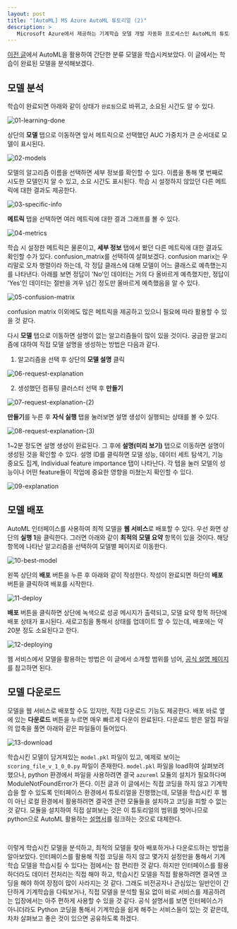 ```yaml
---
layout: post
title: "[AutoML] MS Azure AutoML 튜토리얼 (2)"
description: >
   Microsoft Azure에서 제공하는 기계학습 모델 개발 자동화 프로세스인 AutoML의 튜토리얼
---
```


[이전 글]()에서 AutoML을 활용하여 간단한 분류 모델을 학습시켜보았다. 이 글에서는 학습이 완료된 모델을 분석해보겠다.

## 모델 분석

학습이 완료되면 아래와 같이 상태가 `완료됨`으로 바뀌고, 소요된 시간도 알 수 있다. 

![01-learning-done](https://github.com/pyeon9/images-for-github-page/blob/main/aritificial-intelligence/2021-04/04-19-ms-azure-automl-tutorial-(2)/01-learning-done.png?raw=true)

상단의 **모델** 탭으로 이동하면 앞서 메트릭으로 선택했던 AUC 가중치가 큰 순서대로 모델이 표시된다.

![02-models](https://github.com/pyeon9/images-for-github-page/blob/main/aritificial-intelligence/2021-04/04-19-ms-azure-automl-tutorial-(2)/02-models.png?raw=true)

모델의 알고리즘 이름을 선택하면 세부 정보를 확인할 수 있다. 이름을 통해 몇 번째로 시도한 모델인지 알 수 있고, 소요 시간도 표시된다. 학습 시 설정하지 않았던 다른 메트릭에 대한 결과도 제공한다.

![03-specific-info](https://github.com/pyeon9/images-for-github-page/blob/main/aritificial-intelligence/2021-04/04-19-ms-azure-automl-tutorial-(2)/03-specific-info.png?raw=true)

**메트릭** 탭을 선택하면 여러 메트릭에 대한 결과 그래프를 볼 수 있다. 

![04-metrics](https://github.com/pyeon9/images-for-github-page/blob/main/aritificial-intelligence/2021-04/04-19-ms-azure-automl-tutorial-(2)/04-metrics.png?raw=true)

학습 시 설정한 메트릭은 물론이고, **세부 정보** 탭에서 봤던 다른 메트릭에 대한 결과도 확인할 수가 있다. confusion_matrix를 선택하여 살펴보겠다. confusion marix는 우리말로 오차 행렬이라 하는데, 각 정답 클래스에 대해 모델이 어느 클래스로 예측했는지를 나타낸다. 아래를 보면 정답이 'No'인 데이터는 거의 다 올바르게 예측했지만, 정답이 'Yes'인 데이터는 절반을 겨우 넘긴 정도만 올바르게 예측했음을 알 수 있다.

![05-confusion-matrix](https://github.com/pyeon9/images-for-github-page/blob/main/aritificial-intelligence/2021-04/04-19-ms-azure-automl-tutorial-(2)/05-confusion-matrix.png?raw=true)

confusion matrix 이외에도 많은 메트릭을 제공하고 있으니 필요에 따라 활용할 수 있을 것 같다.

다시 **모델** 탭으로 이동하면 설명이 없는 알고리즘들이 많이 있을 것이다. 궁금한 알고리즘에 대하여 직접 모델 설명을 생성하는 방법은 다음과 같다. 

1. 알고리즘을 선택 후 상단의 **모델 설명** 클릭
 
![06-request-explanation](https://github.com/pyeon9/images-for-github-page/blob/main/aritificial-intelligence/2021-04/04-19-ms-azure-automl-tutorial-(2)/06-request-explanation.png?raw=true)  
 
2. 생성했던 컴퓨팅 클러스터 선택 후 **만들기**
 
![07-request-explanation-(2)](https://github.com/pyeon9/images-for-github-page/blob/main/aritificial-intelligence/2021-04/04-19-ms-azure-automl-tutorial-(2)/07-request-explanation-(2).png?raw=true)  
 
**만들기**를 누른 후 **자식 실행** 탭을 눌러보면 설명 생성이 실행되는 상태를 볼 수 있다.

![08-request-explanation-(3)](https://github.com/pyeon9/images-for-github-page/blob/main/aritificial-intelligence/2021-04/04-19-ms-azure-automl-tutorial-(2)/08-request-explanation-(3).png?raw=true)

1~2분 정도면 설명 생성이 완료된다. 그 후에 **설명(미리 보기)** 탭으로 이동하면 설명이 생성된 것을 확인할 수 있다. 설명 ID를 클릭하면 모델 성능, 데이터 세트 탐색기, 기능 중요도 집계, Individual feature importance 탭이 나타난다. 각 탭을 눌러 모델의 성능이나 어떤 feature들이 작업에 중요한 영향을 미쳤는지 확인할 수 있다.

![09-explanation](https://github.com/pyeon9/images-for-github-page/blob/main/aritificial-intelligence/2021-04/04-19-ms-azure-automl-tutorial-(2)/09-explanation.png?raw=true)

## 모델 배포

AutoML 인터페이스를 사용하여 최적 모델을 **웹 서비스**로 배포할 수 있다. 우선 화면 상단의 **실행 1**을 클릭한다. 그러면 아래와 같이 **최적의 모델 요약** 항목이 있을 것이다. 해당 항목에 나타난 알고리즘을 선택하여 모델별 페이지로 이동한다.

![10-best-model](https://github.com/pyeon9/images-for-github-page/blob/main/aritificial-intelligence/2021-04/04-19-ms-azure-automl-tutorial-(2)/10-best-model.png?raw=true) 

왼쪽 상단의 **배포** 버튼을 누른 후 아래와 같이 작성한다. 작성이 완료되면 하단의 **배포** 버튼을 클릭하여 배포를 시작한다.

![11-deploy](https://github.com/pyeon9/images-for-github-page/blob/main/aritificial-intelligence/2021-04/04-19-ms-azure-automl-tutorial-(2)/11-deploy.png?raw=true)

**배포** 버튼을 클릭하면 상단에 녹색으로 성공 메시지가 출력되고, 모델 요약 항목 하단에 배포 상태가 표시된다. 새로고침을 통해서 상태를 업데이트 할 수 있는데, 배포에는 약 20분 정도 소요된다고 한다.

![12-deploying](https://github.com/pyeon9/images-for-github-page/blob/main/aritificial-intelligence/2021-04/04-19-ms-azure-automl-tutorial-(2)/12-deploying.png?raw=true)

웹 서비스에서 모델을 활용하는 방법은 이 글에서 소개할 범위를 넘어, [공식 설명 페이지](https://docs.microsoft.com/ko-kr/power-bi/connect-data/service-aml-integrate?context=azure%2fmachine-learning%2fcontext%2fml-context)를 참고하면 된다.

## 모델 다운로드

모델을 웹 서비스로 배포할 수도 있지만, 직접 다운로드 기능도 제공한다. 배포 바로 옆에 있는 **다운로드** 버튼을 누르면 매우 빠르게 다운이 완료된다. 다운로드 받은 알집 파일의 압축을 풀면 아래와 같은 파일들이 들어있다. 

![13-download](https://github.com/pyeon9/images-for-github-page/blob/main/aritificial-intelligence/2021-04/04-19-ms-azure-automl-tutorial-(2)/13-download.png?raw=true)

학습시킨 모델이 담겨져있는 `model.pkl` 파일이 있고, 예제로 보이는 `scoring_file_v_1_0_0.py` 파일이 존재한다. `model.pkl` 파일을 load하여 살펴보려 했으나, python 환경에서 파일을 사용하려면 결국 `azureml` 모듈의 설치가 필요하다며 ModuleNotFoundError가 뜬다. 
이전 글과 이 글에서는 직접 코딩을 하지 않고 기계학습을 할 수 있도록 인터페이스 환경에서 튜토리얼을 진행했는데, 모델을 학습시킨 후 웹이 아닌 로컬 환경에서 활용하려면 결국엔 관련 모듈들을 설치하고 코딩을 피할 수 없는 것 같다. 모듈을 설치하여 직접 살펴보는 것은 이 튜토리얼의 범위를 벗어나므로 python으로 AutoML 활용하는 [설명서](https://docs.microsoft.com/ko-kr/azure/machine-learning/how-to-configure-auto-train)를 링크하는 것으로 대체한다.


<br/>

이렇게 학습시킨 모델을 분석하고, 최적의 모델을 찾아 배포하거나 다운로드하는 방법을 알아보았다. 인터페이스를 활용해 직접 코딩을 하지 않고 몇가지 설정만을 통해서 기계학습 모델을 학습시킬 수 있다는 점에서는 참 편리한 것 같다. 하지만 인터페이스를 활용하더라도 데이터 전처리는 직접 해야 하고, 학습시킨 모델을 직접 활용하려면 결국엔 코딩을 해야 하여 장점이 많이 사라지는 것 같다. 그래도 비전공자나 관심있는 일반인이 간단하게 기계학습을 다뤄보거나, 직접 모델을 분석할 필요 없이 바로 서비스를 제공하려는 입장에서는 아주 편하게 사용할 수 있을 것 같다.
공식 설명서를 보면 인터페이스가 아니더라도 Python 코딩을 통해서 기계학습을 쉽게 해주는 서비스들이 있는 것 같은데, 차차 살펴보고 좋은 것이 있으면 공유하도록 하겠다. 


<!-- Last modified: 21-04-19, 14:30 -->